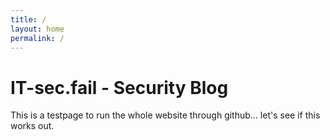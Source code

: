 ```yaml
---
title: /
layout: home
permalink: /
---
```


# IT-sec.fail - Security Blog

This is a testpage to run the whole website through github... let's see if this works out.


